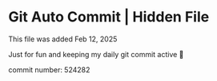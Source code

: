# Git Auto Commit | Hidden File

This file was added Feb 12, 2025

Just for fun and keeping my daily git commit active 🤪

commit number: 524282
